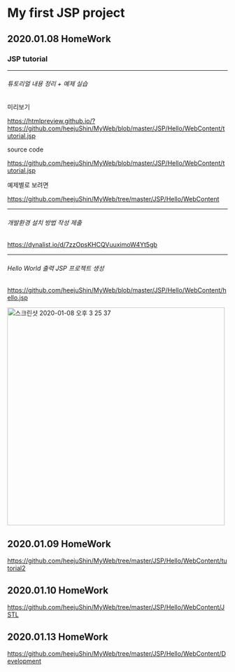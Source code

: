 # My first JSP project

## 2020.01.08 HomeWork

### JSP tutorial

-------------------------

###### 튜토리얼 내용 정리 + 예제 실습

미리보기 

https://htmlpreview.github.io/?https://github.com/heejuShin/MyWeb/blob/master/JSP/Hello/WebContent/tutorial.jsp

source code 

https://github.com/heejuShin/MyWeb/blob/master/JSP/Hello/WebContent/tutorial.jsp

예제별로 보려면

https://github.com/heejuShin/MyWeb/tree/master/JSP/Hello/WebContent

---------------------------

###### 개발환경 설치 방법 작성 제출

https://dynalist.io/d/7zzOpsKHCQVuuximoW4Yt5gb

---------------------------

###### Hello World 출력 JSP 프로젝트 생성

https://github.com/heejuShin/MyWeb/blob/master/JSP/Hello/WebContent/hello.jsp

<img width="497" alt="스크린샷 2020-01-08 오후 3 25 37" src="https://user-images.githubusercontent.com/49302519/71955277-2ee58e00-322b-11ea-88df-c0a8b23b93da.png">

## 2020.01.09 HomeWork

https://github.com/heejuShin/MyWeb/tree/master/JSP/Hello/WebContent/tutorial2

## 2020.01.10 HomeWork

https://github.com/heejuShin/MyWeb/tree/master/JSP/Hello/WebContent/JSTL

## 2020.01.13 HomeWork

https://github.com/heejuShin/MyWeb/tree/master/JSP/Hello/WebContent/Development
